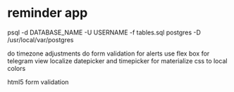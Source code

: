 # reminder app

psql -d DATABASE_NAME -U USERNAME -f tables.sql
postgres -D /usr/local/var/postgres

do timezone adjustments
do form validation for alerts
use flex box for telegram view
localize datepicker and timepicker for materialize css to local colors


html5 form validation
